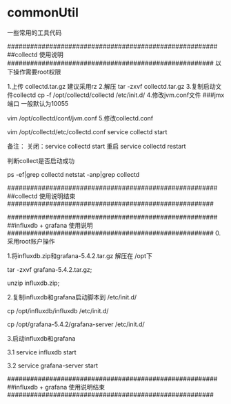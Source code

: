 # commonUtil
一些常用的工具代码

#######################################################
##collectd 使用说明
######################################################
以下操作需要root权限

1.上传  collectd.tar.gz 建议采用rz
2.解压  tar -zxvf collectd.tar.gz
3.复制启动文件collectd   cp -f /opt/collectd/collectd /etc/init.d/
4.修改jvm.conf文件  ###jmx端口 一般默认为10055

vim /opt/collectd/conf/jvm.conf 
5.修改collectd.conf 

vim /opt/collectd/etc/collectd.conf
service collectd start

备注：
关闭：service collectd start  重启 service collectd restart

判断collect是否启动成功

ps -ef|grep collectd
netstat -anp|grep collectd

#######################################################
##collectd 使用说明结束
######################################################

#######################################################
##influxdb + grafana 使用说明
######################################################
0.采用root账户操作

1.将influxdb.zip和grafana-5.4.2.tar.gz 解压在 /opt下

 tar -zxvf grafana-5.4.2.tar.gz;

unzip influxdb.zip;

2.复制influxdb和grafana启动脚本到 /etc/init.d/

  cp /opt/influxdb/influxdb /etc/init.d/

  cp /opt/grafana-5.4.2/grafana-server /etc/init.d/

3.启动influxdb和grafana

3.1 service influxdb start

3.2 service grafana-server start

#######################################################
##influxdb + grafana 使用说明结束
######################################################
